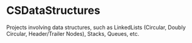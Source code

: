 # CSDataStructures
Projects involving data structures, such as LinkedLists (Circular, Doubly Circular, Header/Trailer Nodes), Stacks, Queues, etc.
